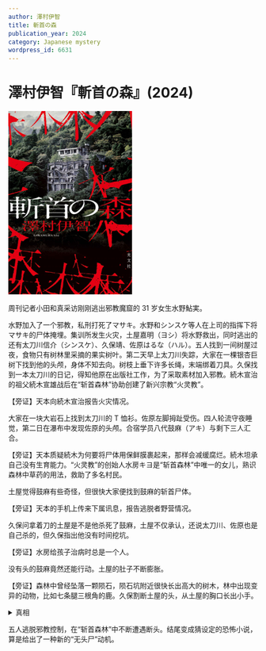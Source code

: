 ```yaml
---
author: 澤村伊智
title: 斬首の森
publication_year: 2024
category: Japanese mystery
wordpress_id: 6631
---
```


# 澤村伊智『斬首の森』(2024)

<img src=images/2024_cover.jpg width=250/>

周刊记者小田和真采访刚刚逃出邪教魔窟的 31 岁女生水野鮎実。

水野加入了一个邪教，私刑打死了マサキ。水野和シンスケ等人在上司的指挥下将マサキ的尸体掩埋。集训所发生火灾，土屋嘉明（ヨシ）将水野救出，同时逃出的还有太刀川信介（シンスケ）、久保靖、佐原はるな（ハル）。五人找到一间树屋过夜，食物只有树林里采摘的果实树叶。第二天早上太刀川失踪，大家在一棵银杏巨树下找到他的头颅，身体不知去向。树枝上垂下许多长绳，末端绑着刀具。久保找到一本太刀川的日记，得知他原在出版社工作，为了采取素材加入邪教。続木宣治的祖父続木宣雄战后在“斩首森林”协助创建了新兴宗教“火灵教”。

【旁证】天本向続木宣治报告火灾情况。

大家在一块大岩石上找到太刀川的 T 恤衫。佐原左脚拇趾受伤。四人轮流守夜睡觉，第二日在瀑布中发现佐原的头颅。合宿学员八代鼓麻（アキ）与剩下三人汇合。

【旁证】天本质疑続木为何要将尸体用保鲜膜裹起来，那样会减缓腐烂。続木坦承自己没有生育能力。“火灵教”的创始人水房キヨ是“斩首森林”中唯一的女儿，熟识森林中草药的用法，救助了多名村民。

土屋觉得鼓麻有些奇怪，但很快大家便找到鼓麻的斩首尸体。

【旁证】天本的手机上传来下属讯息，报告逃脱者野营情况。

久保问拿着刀的土屋是不是他杀死了鼓麻，土屋不仅承认，还说太刀川、佐原也是自己杀的，但久保指出他没有时间挖坑。

【旁证】水房给孩子治病时总是一个人。

没有头的鼓麻竟然还能行动。土屋的肚子不断膨胀。

【旁证】森林中曾经坠落一颗陨石，陨石坑附近很快长出高大的树木，林中出现变异的动物，比如七条腿三根角的鹿。久保割断土屋的头，从土屋的胸口长出小手。

<details><summary>真相</summary>
吃下森林中植物的动物会分裂繁殖，一个变成多个。水房给小孩治病是分裂了新的小孩，然后把原先的小孩杀死丢弃。制造火灾的人是久保，杀死太刀川的是鼓麻。只要割掉分裂妖怪的头，没有头的妖怪便会慢慢饿死。久保想要杀死水野，被分裂出的新佐原制服。水野割断久保的头，然后又割断自己的头接上了久保的身体。结尾水野切断了小田的头，换上了小田的身体。因为无头的身体会腐烂，水野从此只能不停地杀人换头。
</details>

五人逃脱邪教控制，在“斩首森林”中不断遭遇断头。结尾变成猜设定的恐怖小说，算是给出了一种新的“无头尸”动机。